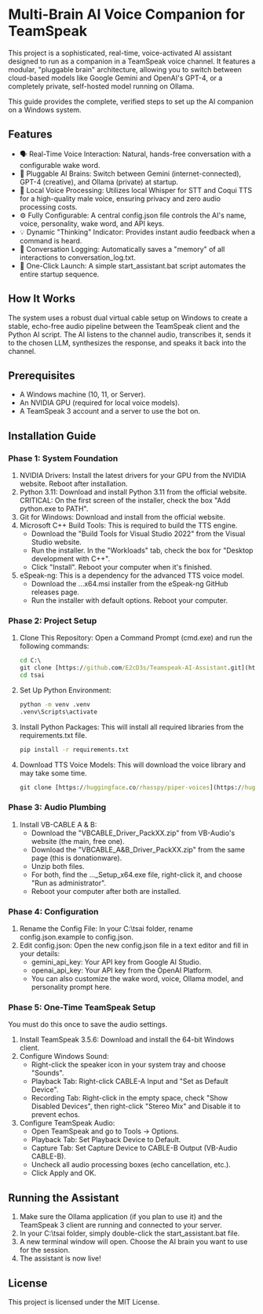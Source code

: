# Multi-Brain AI Voice Companion for TeamSpeak

This project is a sophisticated, real-time, voice-activated AI assistant designed to run as a companion in a TeamSpeak voice channel. It features a modular, "pluggable brain" architecture, allowing you to switch between cloud-based models like Google Gemini and OpenAI's GPT-4, or a completely private, self-hosted model running on Ollama.

This guide provides the complete, verified steps to set up the AI companion on a Windows system.

## Features

* 🗣️ Real-Time Voice Interaction: Natural, hands-free conversation with a configurable wake word.
* 🧠 Pluggable AI Brains: Switch between Gemini (internet-connected), GPT-4 (creative), and Ollama (private) at startup.
* 🎤 Local Voice Processing: Utilizes local Whisper for STT and Coqui TTS for a high-quality male voice, ensuring privacy and zero audio processing costs.
* ⚙️ Fully Configurable: A central config.json file controls the AI's name, voice, personality, wake word, and API keys.
* 💡 Dynamic "Thinking" Indicator: Provides instant audio feedback when a command is heard.
* 📝 Conversation Logging: Automatically saves a "memory" of all interactions to conversation_log.txt.
* 🚀 One-Click Launch: A simple start_assistant.bat script automates the entire startup sequence.

## How It Works

The system uses a robust dual virtual cable setup on Windows to create a stable, echo-free audio pipeline between the TeamSpeak client and the Python AI script. The AI listens to the channel audio, transcribes it, sends it to the chosen LLM, synthesizes the response, and speaks it back into the channel.

## Prerequisites

* A Windows machine (10, 11, or Server).
* An NVIDIA GPU (required for local voice models).
* A TeamSpeak 3 account and a server to use the bot on.

## Installation Guide

### Phase 1: System Foundation

1. NVIDIA Drivers: Install the latest drivers for your GPU from the NVIDIA website. Reboot after installation.
2. Python 3.11: Download and install Python 3.11 from the official website. CRITICAL: On the first screen of the installer, check the box "Add python.exe to PATH".
3. Git for Windows: Download and install from the official website.
4. Microsoft C++ Build Tools: This is required to build the TTS engine.
   * Download the "Build Tools for Visual Studio 2022" from the Visual Studio website.
   * Run the installer. In the "Workloads" tab, check the box for "Desktop development with C++".
   * Click "Install". Reboot your computer when it's finished.
5. eSpeak-ng: This is a dependency for the advanced TTS voice model.
   * Download the ...x64.msi installer from the eSpeak-ng GitHub releases page.
   * Run the installer with default options. Reboot your computer.

### Phase 2: Project Setup

1. Clone This Repository: Open a Command Prompt (cmd.exe) and run the following commands:

   ```cmd
   cd C:\
   git clone [https://github.com/E2cD3s/Teamspeak-AI-Assistant.git](https://github.com/E2cD3s/Teamspeak-AI-Assistant.git) tsai
   cd tsai
   ```
2. Set Up Python Environment:

   ```cmd
   python -m venv .venv
   .venv\Scripts\activate
   ```
3. Install Python Packages: This will install all required libraries from the requirements.txt file.

   ```cmd
   pip install -r requirements.txt
   ```
4. Download TTS Voice Models: This will download the voice library and may take some time.

   ```cmd
   git clone [https://huggingface.co/rhasspy/piper-voices](https://huggingface.co/rhasspy/piper-voices)
   ```

### Phase 3: Audio Plumbing

1. Install VB-CABLE A & B: 
   * Download the "VBCABLE_Driver\_PackXX.zip" from VB-Audio's website (the main, free one).
   * Download the "VBCABLE_A&B_Driver\_PackXX.zip" from the same page (this is donationware).
   * Unzip both files.
   * For both, find the ...\_Setup_x64.exe file, right-click it, and choose "Run as administrator".
   * Reboot your computer after both are installed.

### Phase 4: Configuration

1. Rename the Config File: In your C:\\tsai folder, rename config.json.example to config.json.
2. Edit config.json: Open the new config.json file in a text editor and fill in your details:
   * gemini_api_key: Your API key from Google AI Studio.
   * openai_api_key: Your API key from the OpenAI Platform.
   * You can also customize the wake word, voice, Ollama model, and personality prompt here.

### Phase 5: One-Time TeamSpeak Setup

You must do this once to save the audio settings.

1. Install TeamSpeak 3.5.6: Download and install the 64-bit Windows client.
2. Configure Windows Sound:
   * Right-click the speaker icon in your system tray and choose "Sounds".
   * Playback Tab: Right-click CABLE-A Input and "Set as Default Device".
   * Recording Tab: Right-click in the empty space, check "Show Disabled Devices", then right-click "Stereo Mix" and Disable it to prevent echos.
3. Configure TeamSpeak Audio:
   * Open TeamSpeak and go to Tools -> Options.
   * Playback Tab: Set Playback Device to Default.
   * Capture Tab: Set Capture Device to CABLE-B Output (VB-Audio CABLE-B).
   * Uncheck all audio processing boxes (echo cancellation, etc.).
   * Click Apply and OK.

## Running the Assistant

1. Make sure the Ollama application (if you plan to use it) and the TeamSpeak 3 client are running and connected to your server.
2. In your C:\\tsai folder, simply double-click the start_assistant.bat file.
3. A new terminal window will open. Choose the AI brain you want to use for the session.
4. The assistant is now live!

## License

This project is licensed under the MIT License.
